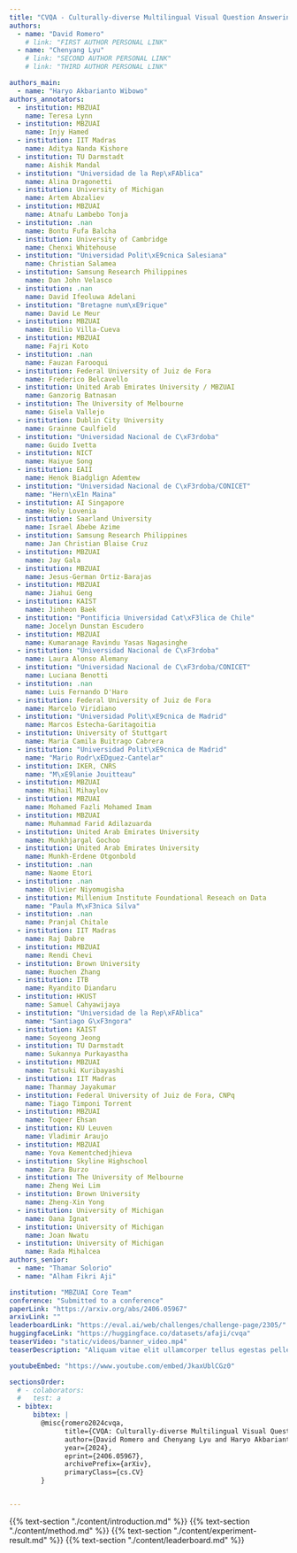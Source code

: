 ```yaml
---
title: "CVQA - Culturally-diverse Multilingual Visual Question Answering Benchmark"
authors:
  - name: "David Romero"
    # link: "FIRST AUTHOR PERSONAL LINK"
  - name: "Chenyang Lyu"
    # link: "SECOND AUTHOR PERSONAL LINK"
    # link: "THIRD AUTHOR PERSONAL LINK"

authors_main:
  - name: "Haryo Akbarianto Wibowo"
authors_annotators:
  - institution: MBZUAI
    name: Teresa Lynn
  - institution: MBZUAI
    name: Injy Hamed
  - institution: IIT Madras
    name: Aditya Nanda Kishore
  - institution: TU Darmstadt
    name: Aishik Mandal
  - institution: "Universidad de la Rep\xFAblica"
    name: Alina Dragonetti
  - institution: University of Michigan
    name: Artem Abzaliev
  - institution: MBZUAI
    name: Atnafu Lambebo Tonja
  - institution: .nan
    name: Bontu Fufa Balcha
  - institution: University of Cambridge
    name: Chenxi Whitehouse
  - institution: "Universidad Polit\xE9cnica Salesiana"
    name: Christian Salamea
  - institution: Samsung Research Philippines
    name: Dan John Velasco
  - institution: .nan
    name: David Ifeoluwa Adelani
  - institution: "Bretagne num\xE9rique"
    name: David Le Meur
  - institution: MBZUAI
    name: Emilio Villa-Cueva
  - institution: MBZUAI
    name: Fajri Koto
  - institution: .nan
    name: Fauzan Farooqui
  - institution: Federal University of Juiz de Fora
    name: Frederico Belcavello
  - institution: United Arab Emirates University / MBZUAI
    name: Ganzorig Batnasan
  - institution: The University of Melbourne
    name: Gisela Vallejo
  - institution: Dublin City University
    name: Grainne Caulfield
  - institution: "Universidad Nacional de C\xF3rdoba"
    name: Guido Ivetta
  - institution: NICT
    name: Haiyue Song
  - institution: EAII
    name: Henok Biadglign Ademtew
  - institution: "Universidad Nacional de C\xF3rdoba/CONICET"
    name: "Hern\xE1n Maina"
  - institution: AI Singapore
    name: Holy Lovenia
  - institution: Saarland University
    name: Israel Abebe Azime
  - institution: Samsung Research Philippines
    name: Jan Christian Blaise Cruz
  - institution: MBZUAI
    name: Jay Gala
  - institution: MBZUAI
    name: Jesus-German Ortiz-Barajas
  - institution: MBZUAI
    name: Jiahui Geng
  - institution: KAIST
    name: Jinheon Baek
  - institution: "Pontificia Universidad Cat\xF3lica de Chile"
    name: Jocelyn Dunstan Escudero
  - institution: MBZUAI
    name: Kumaranage Ravindu Yasas Nagasinghe
  - institution: "Universidad Nacional de C\xF3rdoba"
    name: Laura Alonso Alemany
  - institution: "Universidad Nacional de C\xF3rdoba/CONICET"
    name: Luciana Benotti
  - institution: .nan
    name: Luis Fernando D'Haro
  - institution: Federal University of Juiz de Fora
    name: Marcelo Viridiano
  - institution: "Universidad Polit\xE9cnica de Madrid"
    name: Marcos Estecha-Garitagoitia
  - institution: University of Stuttgart
    name: Maria Camila Buitrago Cabrera
  - institution: "Universidad Polit\xE9cnica de Madrid"
    name: "Mario Rodr\xEDguez-Cantelar"
  - institution: IKER, CNRS
    name: "M\xE9lanie Jouitteau"
  - institution: MBZUAI
    name: Mihail Mihaylov
  - institution: MBZUAI
    name: Mohamed Fazli Mohamed Imam
  - institution: MBZUAI
    name: Muhammad Farid Adilazuarda
  - institution: United Arab Emirates University
    name: Munkhjargal Gochoo
  - institution: United Arab Emirates University
    name: Munkh-Erdene Otgonbold
  - institution: .nan
    name: Naome Etori
  - institution: .nan
    name: Olivier Niyomugisha
  - institution: Millenium Institute Foundational Reseach on Data
    name: "Paula M\xF3nica Silva"
  - institution: .nan
    name: Pranjal Chitale
  - institution: IIT Madras
    name: Raj Dabre
  - institution: MBZUAI
    name: Rendi Chevi
  - institution: Brown University
    name: Ruochen Zhang
  - institution: ITB
    name: Ryandito Diandaru
  - institution: HKUST
    name: Samuel Cahyawijaya
  - institution: "Universidad de la Rep\xFAblica"
    name: "Santiago G\xF3ngora"
  - institution: KAIST
    name: Soyeong Jeong
  - institution: TU Darmstadt
    name: Sukannya Purkayastha
  - institution: MBZUAI
    name: Tatsuki Kuribayashi
  - institution: IIT Madras
    name: Thanmay Jayakumar
  - institution: Federal University of Juiz de Fora, CNPq
    name: Tiago Timponi Torrent
  - institution: MBZUAI
    name: Toqeer Ehsan
  - institution: KU Leuven
    name: Vladimir Araujo
  - institution: MBZUAI
    name: Yova Kementchedjhieva
  - institution: Skyline Highschool
    name: Zara Burzo
  - institution: The University of Melbourne
    name: Zheng Wei Lim
  - institution: Brown University
    name: Zheng-Xin Yong
  - institution: University of Michigan
    name: Oana Ignat
  - institution: University of Michigan
    name: Joan Nwatu
  - institution: University of Michigan
    name: Rada Mihalcea
authors_senior:
  - name: "Thamar Solorio"
  - name: "Alham Fikri Aji"

institution: "MBZUAI Core Team"
conference: "Submitted to a conference"
paperLink: "https://arxiv.org/abs/2406.05967"
arxivLink: ""
leaderboardLink: "https://eval.ai/web/challenges/challenge-page/2305/"
huggingfaceLink: "https://huggingface.co/datasets/afaji/cvqa"
teaserVideo: "static/videos/banner_video.mp4"
teaserDescription: "Aliquam vitae elit ullamcorper tellus egestas pellentesque."

youtubeEmbed: "https://www.youtube.com/embed/JkaxUblCGz0"

sectionsOrder:
  # - colaborators: 
  #   test: a
  - bibtex:
      bibtex: |
        @misc{romero2024cvqa,
              title={CVQA: Culturally-diverse Multilingual Visual Question Answering Benchmark}, 
              author={David Romero and Chenyang Lyu and Haryo Akbarianto Wibowo and Teresa Lynn and Injy Hamed and Aditya Nanda Kishore and Aishik Mandal and Alina Dragonetti and Artem Abzaliev and Atnafu Lambebo Tonja and Bontu Fufa Balcha and Chenxi Whitehouse and Christian Salamea and Dan John Velasco and David Ifeoluwa Adelani and David Le Meur and Emilio Villa-Cueva and Fajri Koto and Fauzan Farooqui and Frederico Belcavello and Ganzorig Batnasan and Gisela Vallejo and Grainne Caulfield and Guido Ivetta and Haiyue Song and Henok Biadglign Ademtew and Hernán Maina and Holy Lovenia and Israel Abebe Azime and Jan Christian Blaise Cruz and Jay Gala and Jiahui Geng and Jesus-German Ortiz-Barajas and Jinheon Baek and Jocelyn Dunstan and Laura Alonso Alemany and Kumaranage Ravindu Yasas Nagasinghe and Luciana Benotti and Luis Fernando D'Haro and Marcelo Viridiano and Marcos Estecha-Garitagoitia and Maria Camila Buitrago Cabrera and Mario Rodríguez-Cantelar and Mélanie Jouitteau and Mihail Mihaylov and Mohamed Fazli Mohamed Imam and Muhammad Farid Adilazuarda and Munkhjargal Gochoo and Munkh-Erdene Otgonbold and Naome Etori and Olivier Niyomugisha and Paula Mónica Silva and Pranjal Chitale and Raj Dabre and Rendi Chevi and Ruochen Zhang and Ryandito Diandaru and Samuel Cahyawijaya and Santiago Góngora and Soyeong Jeong and Sukannya Purkayastha and Tatsuki Kuribayashi and Thanmay Jayakumar and Tiago Timponi Torrent and Toqeer Ehsan and Vladimir Araujo and Yova Kementchedjhieva and Zara Burzo and Zheng Wei Lim and Zheng Xin Yong and Oana Ignat and Joan Nwatu and Rada Mihalcea and Thamar Solorio and Alham Fikri Aji},
              year={2024},
              eprint={2406.05967},
              archivePrefix={arXiv},
              primaryClass={cs.CV}
        }


---
```


<!-- {{% abstract %}}
Visual Question Answering~(VQA) is an important task in multimodal AI, and it is often used to test the ability of vision-language models to understand and reason on knowledge present in both visual and textual data. However, most of the current VQA datasets and models are primarily focused on English and a few major world languages, with images that are typically Western-centric. While recent efforts have tried to increase the number of languages covered on VQA datasets, they still lack diversity in low-resource languages. More importantly, although these datasets often extend their linguistic range via translation or some other approaches, they usually keep images the same, resulting in narrow cultural representation. To address these limitations, we construct CVQA, a new Culturally-diverse multilingual Visual Question Answering benchmark, designed to cover a rich set of languages and cultures, where we engage native speakers and cultural experts in the data collection process. As a result, CVQA includes culturally-driven images and questions from across 28 countries on four continents, covering 26 languages with 11 scripts, providing a total of 9k questions. We then benchmark several Multimodal Large Language Models (MLLMs) on CVQA, and show that the dataset is challenging for the current state-of-the-art models. This benchmark can serve as a probing evaluation suite for assessing the cultural capability and bias of multimodal models and hopefully encourage more research efforts toward increasing cultural awareness and linguistic diversity in this field.{{% /abstract %}} -->

{{% text-section "./content/introduction.md" %}}
{{% text-section "./content/method.md" %}}
{{% text-section "./content/experiment-result.md" %}}
{{% text-section "./content/leaderboard.md" %}}


